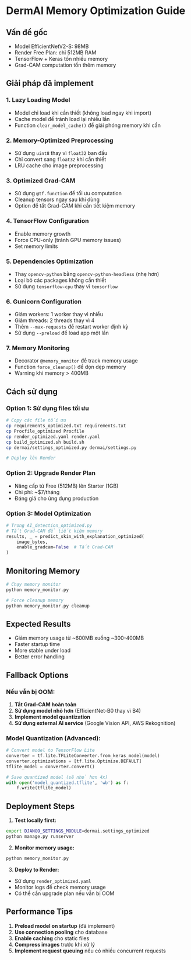 # DermAI Memory Optimization Guide

## Vấn đề gốc
- Model EfficientNetV2-S: 98MB
- Render Free Plan: chỉ 512MB RAM
- TensorFlow + Keras tốn nhiều memory
- Grad-CAM computation tốn thêm memory

## Giải pháp đã implement

### 1. Lazy Loading Model
- Model chỉ load khi cần thiết (không load ngay khi import)
- Cache model để tránh load lại nhiều lần
- Function `clear_model_cache()` để giải phóng memory khi cần

### 2. Memory-Optimized Preprocessing
- Sử dụng `uint8` thay vì `float32` ban đầu
- Chỉ convert sang `float32` khi cần thiết
- LRU cache cho image preprocessing

### 3. Optimized Grad-CAM
- Sử dụng `@tf.function` để tối ưu computation
- Cleanup tensors ngay sau khi dùng
- Option để tắt Grad-CAM khi cần tiết kiệm memory

### 4. TensorFlow Configuration
- Enable memory growth
- Force CPU-only (tránh GPU memory issues)
- Set memory limits

### 5. Dependencies Optimization
- Thay `opencv-python` bằng `opencv-python-headless` (nhẹ hơn)
- Loại bỏ các packages không cần thiết
- Sử dụng `tensorflow-cpu` thay vì `tensorflow`

### 6. Gunicorn Configuration
- Giảm workers: 1 worker thay vì nhiều
- Giảm threads: 2 threads thay vì 4
- Thêm `--max-requests` để restart worker định kỳ
- Sử dụng `--preload` để load app một lần

### 7. Memory Monitoring
- Decorator `@memory_monitor` để track memory usage
- Function `force_cleanup()` để dọn dẹp memory
- Warning khi memory > 400MB

## Cách sử dụng

### Option 1: Sử dụng files tối ưu
```bash
# Copy các file tối ưu
cp requirements_optimized.txt requirements.txt
cp Procfile_optimized Procfile
cp render_optimized.yaml render.yaml
cp build_optimized.sh build.sh
cp dermai/settings_optimized.py dermai/settings.py

# Deploy lên Render
```

### Option 2: Upgrade Render Plan
- Nâng cấp từ Free (512MB) lên Starter (1GB)
- Chi phí: ~$7/tháng
- Đáng giá cho ứng dụng production

### Option 3: Model Optimization
```python
# Trong AI_detection_optimized.py
# Tắt Grad-CAM để tiết kiệm memory
results, _ = predict_skin_with_explanation_optimized(
    image_bytes, 
    enable_gradcam=False  # Tắt Grad-CAM
)
```

## Monitoring Memory

```bash
# Chạy memory monitor
python memory_monitor.py

# Force cleanup memory
python memory_monitor.py cleanup
```

## Expected Results
- Giảm memory usage từ ~600MB xuống ~300-400MB
- Faster startup time
- More stable under load
- Better error handling

## Fallback Options

### Nếu vẫn bị OOM:
1. **Tắt Grad-CAM hoàn toàn**
2. **Sử dụng model nhỏ hơn** (EfficientNet-B0 thay vì B4)
3. **Implement model quantization**
4. **Sử dụng external AI service** (Google Vision API, AWS Rekognition)

### Model Quantization (Advanced):
```python
# Convert model to TensorFlow Lite
converter = tf.lite.TFLiteConverter.from_keras_model(model)
converter.optimizations = [tf.lite.Optimize.DEFAULT]
tflite_model = converter.convert()

# Save quantized model (sẽ nhỏ hơn 4x)
with open('model_quantized.tflite', 'wb') as f:
    f.write(tflite_model)
```

## Deployment Steps

1. **Test locally first:**
```bash
export DJANGO_SETTINGS_MODULE=dermai.settings_optimized
python manage.py runserver
```

2. **Monitor memory usage:**
```bash
python memory_monitor.py
```

3. **Deploy to Render:**
- Sử dụng `render_optimized.yaml`
- Monitor logs để check memory usage
- Có thể cần upgrade plan nếu vẫn bị OOM

## Performance Tips

1. **Preload model on startup** (đã implement)
2. **Use connection pooling** cho database
3. **Enable caching** cho static files
4. **Compress images** trước khi xử lý
5. **Implement request queuing** nếu có nhiều concurrent requests